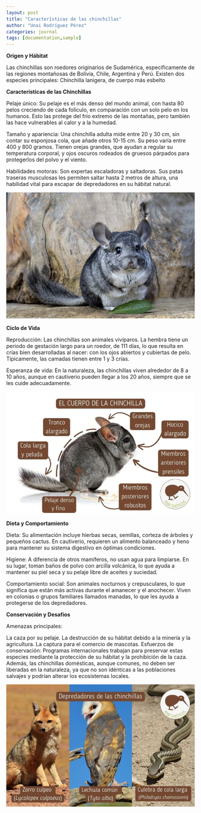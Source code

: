```yaml
---
layout: post
title: "Características de las chinchillas"
author: "Unai Rodríguez Pérez"
categories: journal
tags: [documentation,sample]
---
```


**Origen y Hábitat**

Las chinchillas son roedores originarios de Sudamérica, específicamente de las regiones montañosas de Bolivia, Chile, Argentina y Perú. Existen dos especies principales: Chinchilla lanigera, de cuerpo más esbelto

**Características de las Chinchillas**

Pelaje único:
Su pelaje es el más denso del mundo animal, con hasta 80 pelos creciendo de cada folículo, en comparación con un solo pelo en los humanos. Esto las protege del frío extremo de las montañas, pero también las hace vulnerables al calor y a la humedad.

Tamaño y apariencia:
Una chinchilla adulta mide entre 20 y 30 cm, sin contar su esponjosa cola, que añade otros 10-15 cm. Su peso varía entre 400 y 800 gramos. Tienen orejas grandes, que ayudan a regular su temperatura corporal, y ojos oscuros rodeados de gruesos párpados para protegerlos del polvo y el viento.

Habilidades motoras:
Son expertas escaladoras y saltadoras. Sus patas traseras musculosas les permiten saltar hasta 2 metros de altura, una habilidad vital para escapar de depredadores en su hábitat natural.

<img src="chinchilla.jpg" alt="Una chinchilla">

**Ciclo de Vida**

Reproducción:
Las chinchillas son animales vivíparos. La hembra tiene un periodo de gestación largo para un roedor, de 111 días, lo que resulta en crías bien desarrolladas al nacer: con los ojos abiertos y cubiertas de pelo. Típicamente, las camadas tienen entre 1 y 3 crías.

Esperanza de vida:
En la naturaleza, las chinchillas viven alrededor de 8 a 10 años, aunque en cautiverio pueden llegar a los 20 años, siempre que se les cuide adecuadamente.

<img src="cuerpo-chinchilla.jpg" alt="características de la chinchilla">

**Dieta y Comportamiento**

Dieta:
Su alimentación incluye hierbas secas, semillas, corteza de árboles y pequeños cactus. En cautiverio, requieren un alimento balanceado y heno para mantener su sistema digestivo en óptimas condiciones.

Higiene:
A diferencia de otros mamíferos, no usan agua para limpiarse. En su lugar, toman baños de polvo con arcilla volcánica, lo que ayuda a mantener su piel seca y su pelaje libre de aceites y suciedad.

Comportamiento social:
Son animales nocturnos y crepusculares, lo que significa que están más activas durante el amanecer y el anochecer. Viven en colonias o grupos familiares llamados manadas, lo que les ayuda a protegerse de los depredadores.

**Conservación y Desafíos**

Amenazas principales:

La caza por su pelaje.
La destrucción de su hábitat debido a la minería y la agricultura.
La captura para el comercio de mascotas.
Esfuerzos de conservación:
Programas internacionales trabajan para preservar estas especies mediante la protección de su hábitat y la prohibición de la caza. Además, las chinchillas domésticas, aunque comunes, no deben ser liberadas en la naturaleza, ya que no son idénticas a las poblaciones salvajes y podrían alterar los ecosistemas locales.

<img src="depredadores.jpg" alt="depredadores de las chincillas">